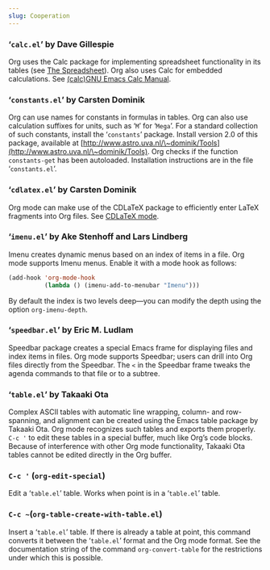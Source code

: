 ```yaml
---
slug: Cooperation
---
```


### ‘`calc.el`’ by Dave Gillespie

Org uses the Calc package for implementing spreadsheet functionality in its tables (see [The Spreadsheet](The-Spreadsheet)). Org also uses Calc for embedded calculations. See [(calc)GNU Emacs Calc Manual](https://www.gnu.org/software/emacs/manual/html_mono/calc.html#Embedded-Mode).

### ‘`constants.el`’ by Carsten Dominik

Org can use names for constants in formulas in tables. Org can also use calculation suffixes for units, such as ‘`M`’ for ‘`Mega`’. For a standard collection of such constants, install the ‘`constants`’ package. Install version 2.0 of this package, available at [http://www.astro.uva.nl/\~dominik/Tools](http://www.astro.uva.nl/\~dominik/Tools). Org checks if the function `constants-get` has been autoloaded. Installation instructions are in the file ‘`constants.el`’.

### ‘`cdlatex.el`’ by Carsten Dominik

Org mode can make use of the CDLaTeX package to efficiently enter LaTeX fragments into Org files. See [CDLaTeX mode](CDLaTeX-mode).

### ‘`imenu.el`’ by Ake Stenhoff and Lars Lindberg

Imenu creates dynamic menus based on an index of items in a file. Org mode supports Imenu menus. Enable it with a mode hook as follows:

```lisp
(add-hook 'org-mode-hook
          (lambda () (imenu-add-to-menubar "Imenu")))
```

By default the index is two levels deep—you can modify the depth using the option `org-imenu-depth`.

### ‘`speedbar.el`’ by Eric M. Ludlam

Speedbar package creates a special Emacs frame for displaying files and index items in files. Org mode supports Speedbar; users can drill into Org files directly from the Speedbar. The `<` in the Speedbar frame tweaks the agenda commands to that file or to a subtree.

### ‘`table.el`’ by Takaaki Ota

Complex ASCII tables with automatic line wrapping, column- and row-spanning, and alignment can be created using the Emacs table package by Takaaki Ota. Org mode recognizes such tables and exports them properly. `C-c '` to edit these tables in a special buffer, much like Org’s code blocks. Because of interference with other Org mode functionality, Takaaki Ota tables cannot be edited directly in the Org buffer.

### `C-c '` (`org-edit-special`)

Edit a ‘`table.el`’ table. Works when point is in a ‘`table.el`’ table.

### `C-c ~​` (`org-table-create-with-table.el`)

Insert a ‘`table.el`’ table. If there is already a table at point, this command converts it between the ‘`table.el`’ format and the Org mode format. See the documentation string of the command `org-convert-table` for the restrictions under which this is possible.
